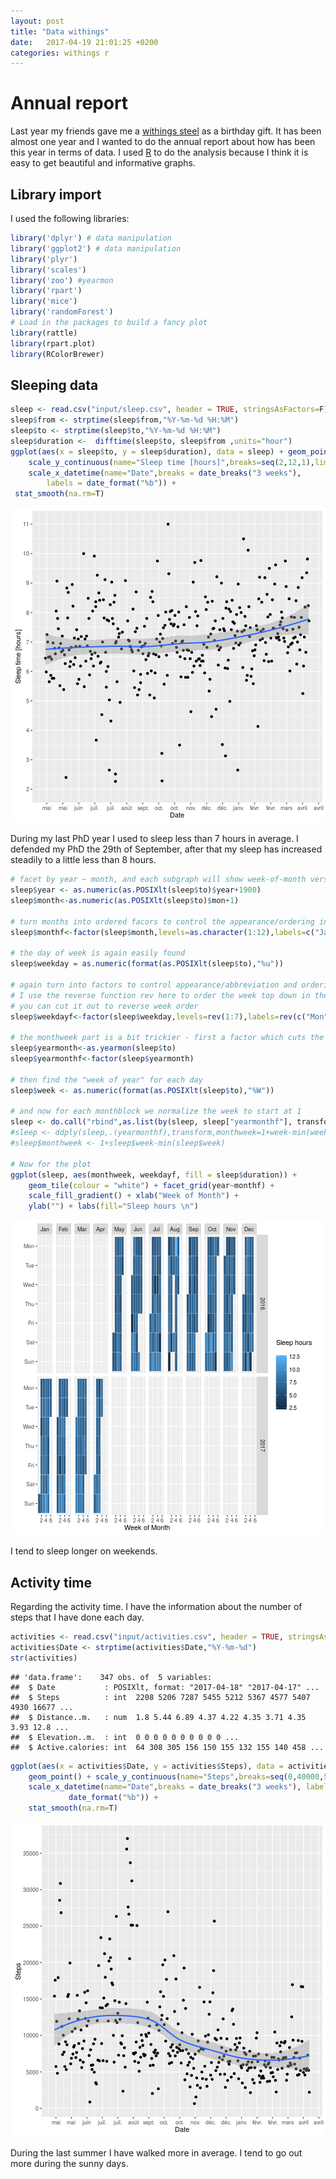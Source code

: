 ```yaml
---
layout: post
title: "Data withings"
date:   2017-04-19 21:01:25 +0200
categories: withings r 
---
```


# Annual report 

Last year my friends gave me a [withings
steel](https://www.withings.com/us/en/products/activite-steel) as a birthday
gift.  It has been almost one year and  I wanted to do the annual report about
how has been this year in terms of data. 
I used [R](https://en.wikipedia.org/wiki/R_(programming_language)) to do the
analysis because I think it is easy to get beautiful and informative graphs. 

## Library import 

I used the following libraries:

```r
library('dplyr') # data manipulation
library('ggplot2') # data manipulation
library('plyr')
library('scales')
library('zoo') #yearmon
library('rpart')
library('mice')
library('randomForest')
# Load in the packages to build a fancy plot
library(rattle)
library(rpart.plot)
library(RColorBrewer)
```

## Sleeping data

```r
sleep <- read.csv("input/sleep.csv", header = TRUE, stringsAsFactors=F)
sleep$from <- strptime(sleep$from,"%Y-%m-%d %H:%M")
sleep$to <- strptime(sleep$to,"%Y-%m-%d %H:%M")
sleep$duration <-  difftime(sleep$to, sleep$from ,units="hour")
ggplot(aes(x = sleep$to, y = sleep$duration), data = sleep) + geom_point(na.rm=T) +
	scale_y_continuous(name="Sleep time [hours]",breaks=seq(2,12,1),limits=c(2,11)) +
	scale_x_datetime(name="Date",breaks = date_breaks("3 weeks"),
        labels = date_format("%b")) +
 stat_smooth(na.rm=T) 
```

![plot of chunk unnamed-chunk-2](/images/data_withings/unnamed-chunk-2-1.png)

During my last PhD year I used to sleep less than 7 hours in average. I
defended my PhD the 29th of September, after that my sleep has increased
steadily to a little less than 8 hours.

```r
# facet by year ~ month, and each subgraph will show week-of-month versus weekday the year is simple
sleep$year <- as.numeric(as.POSIXlt(sleep$to)$year+1900)
sleep$month<-as.numeric(as.POSIXlt(sleep$to)$mon+1)

# turn months into ordered facors to control the appearance/ordering in the presentation
sleep$monthf<-factor(sleep$month,levels=as.character(1:12),labels=c("Jan","Feb","Mar","Apr","May","Jun","Jul","Aug","Sep","Oct","Nov","Dec"),ordered=TRUE)

# the day of week is again easily found
sleep$weekday = as.numeric(format(as.POSIXlt(sleep$to),"%u"))
 
# again turn into factors to control appearance/abbreviation and ordering
# I use the reverse function rev here to order the week top down in the graph
# you can cut it out to reverse week order
sleep$weekdayf<-factor(sleep$weekday,levels=rev(1:7),labels=rev(c("Mon","Tue","Wed","Thu","Fri","Sat","Sun")),ordered=TRUE)
 
# the monthweek part is a bit trickier - first a factor which cuts the data into month chunks
sleep$yearmonth<-as.yearmon(sleep$to)
sleep$yearmonthf<-factor(sleep$yearmonth)
 
# then find the "week of year" for each day
sleep$week <- as.numeric(format(as.POSIXlt(sleep$to),"%W"))
 
# and now for each monthblock we normalize the week to start at 1
sleep <- do.call("rbind",as.list(by(sleep, sleep["yearmonthf"], transform, monthweek=1+week-min(week))))
#sleep <- ddply(sleep,.(yearmonthf),transform,monthweek=1+week-min(week))
#sleep$monthweek <- 1+sleep$week-min(sleep$week)
 
# Now for the plot
ggplot(sleep, aes(monthweek, weekdayf, fill = sleep$duration)) +
	geom_tile(colour = "white") + facet_grid(year~monthf) +
	scale_fill_gradient() + xlab("Week of Month") +
	ylab("") + labs(fill="Sleep hours \n") 
```

![plot of chunk unnamed-chunk-3](/images/data_withings/unnamed-chunk-3-1.png)

I tend to sleep longer on weekends.

## Activity time

Regarding the activity time. I have the information about the number of steps that I have done each day. 

```r
activities <- read.csv("input/activities.csv", header = TRUE, stringsAsFactors=F)
activities$Date <- strptime(activities$Date,"%Y-%m-%d")
str(activities)
```

```
## 'data.frame':	347 obs. of  5 variables:
##  $ Date           : POSIXlt, format: "2017-04-18" "2017-04-17" ...
##  $ Steps          : int  2208 5206 7287 5455 5212 5367 4577 5407 4930 16677 ...
##  $ Distance..m.   : num  1.8 5.44 6.89 4.37 4.22 4.35 3.71 4.35 3.93 12.8 ...
##  $ Elevation..m.  : int  0 0 0 0 0 0 0 0 0 0 ...
##  $ Active.calories: int  64 308 305 156 150 155 132 155 140 458 ...
```

```r
ggplot(aes(x = activities$Date, y = activities$Steps), data = activities) +
	geom_point() + scale_y_continuous(name="Steps",breaks=seq(0,40000,5000)) +
	scale_x_datetime(name="Date",breaks = date_breaks("3 weeks"), labels =
			 date_format("%b")) +
 	stat_smooth(na.rm=T) 
```

![plot of chunk unnamed-chunk-4](/images/data_withings/unnamed-chunk-4-1.png)

During the last summer I have walked more in average. I tend to go out more during the sunny days. 
